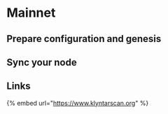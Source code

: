 # Mainnet

## Prepare configuration and genesis

## Sync your node

## Links

{% embed url="https://www.klyntarscan.org" %}

